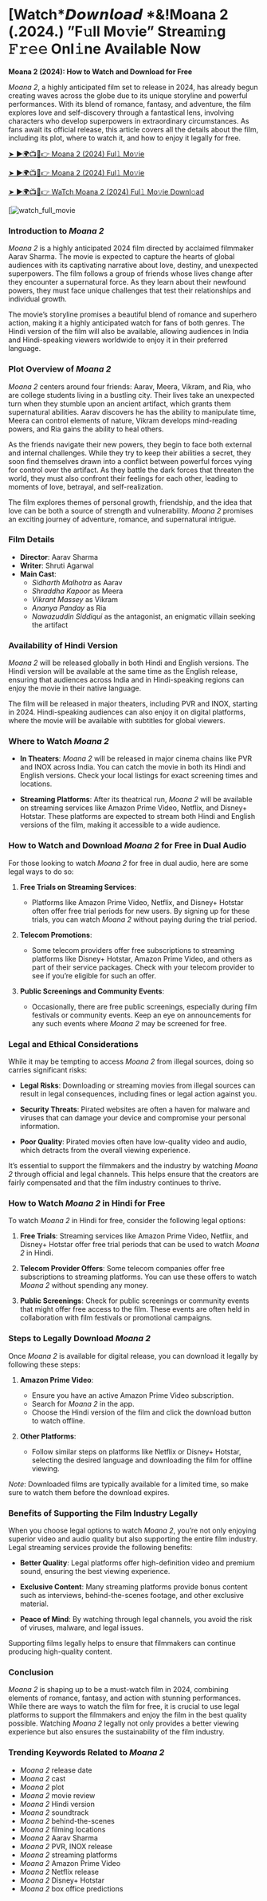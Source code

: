 # [Watch*𝘿𝙤𝙬𝙣𝙡𝙤𝙖𝙙 *&!Moana 2 (.2024.) ”F𝚞ll Mo𝚟ie” Strea𝚖i𝚗g 𝙵𝚛𝚎𝚎 Onl𝚒ne Available Now

**Moana 2 (2024): How to Watch and Download for Free**

*Moana 2*, a highly anticipated film set to release in 2024, has already begun creating waves across the globe due to its unique storyline and powerful performances. With its blend of romance, fantasy, and adventure, the film explores love and self-discovery through a fantastical lens, involving characters who develop superpowers in extraordinary circumstances. As fans await its official release, this article covers all the details about the film, including its plot, where to watch it, and how to enjoy it legally for free.

[➤ ►🌍📺📱👉 Moana 2 (2024) Ful𝚕 Mo𝚟ie](https://cutt.ly/le7foMhv)

[➤ ►🌍📺📱👉 Moana 2 (2024) Ful𝚕 Mo𝚟ie](https://cutt.ly/le7foMhv)

[➤ ►🌍📺📱👉 WaTch Moana 2 (2024) Ful𝚕 Mo𝚟ie Downl𝚘ad](https://cutt.ly/le7foMhv)

[![watch_full_movie](https://media.themoviedb.org/t/p/w533_and_h300_bestv2/vYqt6kb4lcF8wwqsMMaULkP9OEn.jpg)

### **Introduction to *Moana 2***

*Moana 2* is a highly anticipated 2024 film directed by acclaimed filmmaker Aarav Sharma. The movie is expected to capture the hearts of global audiences with its captivating narrative about love, destiny, and unexpected superpowers. The film follows a group of friends whose lives change after they encounter a supernatural force. As they learn about their newfound powers, they must face unique challenges that test their relationships and individual growth.

The movie’s storyline promises a beautiful blend of romance and superhero action, making it a highly anticipated watch for fans of both genres. The Hindi version of the film will also be available, allowing audiences in India and Hindi-speaking viewers worldwide to enjoy it in their preferred language.



### **Plot Overview of *Moana 2***

*Moana 2* centers around four friends: Aarav, Meera, Vikram, and Ria, who are college students living in a bustling city. Their lives take an unexpected turn when they stumble upon an ancient artifact, which grants them supernatural abilities. Aarav discovers he has the ability to manipulate time, Meera can control elements of nature, Vikram develops mind-reading powers, and Ria gains the ability to heal others.

As the friends navigate their new powers, they begin to face both external and internal challenges. While they try to keep their abilities a secret, they soon find themselves drawn into a conflict between powerful forces vying for control over the artifact. As they battle the dark forces that threaten the world, they must also confront their feelings for each other, leading to moments of love, betrayal, and self-realization.

The film explores themes of personal growth, friendship, and the idea that love can be both a source of strength and vulnerability. *Moana 2* promises an exciting journey of adventure, romance, and supernatural intrigue.



### **Film Details**

- **Director**: Aarav Sharma
- **Writer**: Shruti Agarwal
- **Main Cast**:
  - *Sidharth Malhotra* as Aarav
  - *Shraddha Kapoor* as Meera
  - *Vikrant Massey* as Vikram
  - *Ananya Panday* as Ria
  - *Nawazuddin Siddiqui* as the antagonist, an enigmatic villain seeking the artifact



### **Availability of Hindi Version**

*Moana 2* will be released globally in both Hindi and English versions. The Hindi version will be available at the same time as the English release, ensuring that audiences across India and in Hindi-speaking regions can enjoy the movie in their native language.

The film will be released in major theaters, including PVR and INOX, starting in 2024. Hindi-speaking audiences can also enjoy it on digital platforms, where the movie will be available with subtitles for global viewers.



### **Where to Watch *Moana 2***

- **In Theaters**: *Moana 2* will be released in major cinema chains like PVR and INOX across India. You can catch the movie in both its Hindi and English versions. Check your local listings for exact screening times and locations.

- **Streaming Platforms**: After its theatrical run, *Moana 2* will be available on streaming services like Amazon Prime Video, Netflix, and Disney+ Hotstar. These platforms are expected to stream both Hindi and English versions of the film, making it accessible to a wide audience.



### **How to Watch and Download *Moana 2* for Free in Dual Audio**

For those looking to watch *Moana 2* for free in dual audio, here are some legal ways to do so:

1. **Free Trials on Streaming Services**:
   - Platforms like Amazon Prime Video, Netflix, and Disney+ Hotstar often offer free trial periods for new users. By signing up for these trials, you can watch *Moana 2* without paying during the trial period.

2. **Telecom Promotions**:
   - Some telecom providers offer free subscriptions to streaming platforms like Disney+ Hotstar, Amazon Prime Video, and others as part of their service packages. Check with your telecom provider to see if you’re eligible for such an offer.

3. **Public Screenings and Community Events**:
   - Occasionally, there are free public screenings, especially during film festivals or community events. Keep an eye on announcements for any such events where *Moana 2* may be screened for free.



### **Legal and Ethical Considerations**

While it may be tempting to access *Moana 2* from illegal sources, doing so carries significant risks:

- **Legal Risks**: Downloading or streaming movies from illegal sources can result in legal consequences, including fines or legal action against you.

- **Security Threats**: Pirated websites are often a haven for malware and viruses that can damage your device and compromise your personal information.

- **Poor Quality**: Pirated movies often have low-quality video and audio, which detracts from the overall viewing experience.

It’s essential to support the filmmakers and the industry by watching *Moana 2* through official and legal channels. This helps ensure that the creators are fairly compensated and that the film industry continues to thrive.



### **How to Watch *Moana 2* in Hindi for Free**

To watch *Moana 2* in Hindi for free, consider the following legal options:

1. **Free Trials**: Streaming services like Amazon Prime Video, Netflix, and Disney+ Hotstar offer free trial periods that can be used to watch *Moana 2* in Hindi.

2. **Telecom Provider Offers**: Some telecom companies offer free subscriptions to streaming platforms. You can use these offers to watch *Moana 2* without spending any money.

3. **Public Screenings**: Check for public screenings or community events that might offer free access to the film. These events are often held in collaboration with film festivals or promotional campaigns.



### **Steps to Legally Download *Moana 2***

Once *Moana 2* is available for digital release, you can download it legally by following these steps:

1. **Amazon Prime Video**:
   - Ensure you have an active Amazon Prime Video subscription.
   - Search for *Moana 2* in the app.
   - Choose the Hindi version of the film and click the download button to watch offline.

2. **Other Platforms**:
   - Follow similar steps on platforms like Netflix or Disney+ Hotstar, selecting the desired language and downloading the film for offline viewing.

*Note*: Downloaded films are typically available for a limited time, so make sure to watch them before the download expires.



### **Benefits of Supporting the Film Industry Legally**

When you choose legal options to watch *Moana 2*, you’re not only enjoying superior video and audio quality but also supporting the entire film industry. Legal streaming services provide the following benefits:

- **Better Quality**: Legal platforms offer high-definition video and premium sound, ensuring the best viewing experience.
  
- **Exclusive Content**: Many streaming platforms provide bonus content such as interviews, behind-the-scenes footage, and other exclusive material.

- **Peace of Mind**: By watching through legal channels, you avoid the risk of viruses, malware, and legal issues.

Supporting films legally helps to ensure that filmmakers can continue producing high-quality content.



### **Conclusion**

*Moana 2* is shaping up to be a must-watch film in 2024, combining elements of romance, fantasy, and action with stunning performances. While there are ways to watch the film for free, it is crucial to use legal platforms to support the filmmakers and enjoy the film in the best quality possible. Watching *Moana 2* legally not only provides a better viewing experience but also ensures the sustainability of the film industry.



### **Trending Keywords Related to *Moana 2***

- *Moana 2* release date
- *Moana 2* cast
- *Moana 2* plot
- *Moana 2* movie review
- *Moana 2* Hindi version
- *Moana 2* soundtrack
- *Moana 2* behind-the-scenes
- *Moana 2* filming locations
- *Moana 2* Aarav Sharma
- *Moana 2* PVR, INOX release
- *Moana 2* streaming platforms
- *Moana 2* Amazon Prime Video
- *Moana 2* Netflix release
- *Moana 2* Disney+ Hotstar
- *Moana 2* box office predictions
